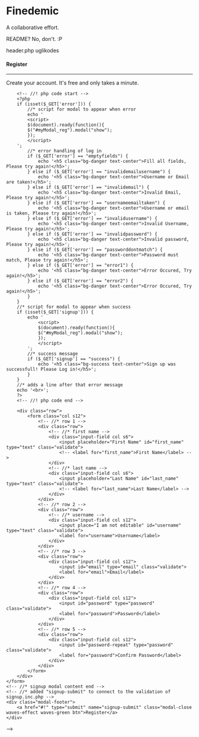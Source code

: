 # Finedemic
A collaborative effort.

README? No, don't. :P
















header.php uglikodes

<!-- //* signup modal
<!-- //* adds action and method to include stuff -->
<div id="modal-signup" class="modal">
    <div class="modal-content">
        <h4>Register</h4>
        <hr>
        Create your account. It's free and only takes a minute.
    </div>
    <!-- //* signup modal content start -->
    <form class="modal-content" action="includes/signup.inc.php" method="post">

        <!-- //! php code start -->
        <?php
        if (isset($_GET['error'])) {
            //* script for modal to appear when error
            echo '
            <script>
            $(document).ready(function(){
            $("#myModal_reg").modal("show");
            });
            </script>
        ';
            //* error handling of log in
            if ($_GET['error'] == "emptyfields") {
                echo '<h5 class="bg-danger text-center">Fill all fields, Please try again!</h5>';
            } else if ($_GET['error'] == "invalidemailusername") {
                echo '<h5 class="bg-danger text-center">Username or Email are taken!</h5>';
            } else if ($_GET['error'] == "invalidemail") {
                echo '<h5 class="bg-danger text-center">Invalid Email, Please try again!</h5>';
            } else if ($_GET['error'] == "usernameemailtaken") {
                echo '<h5 class="bg-danger text-center">Username or email is taken, Please try again!</h5>';
            } else if ($_GET['error'] == "invalidusername") {
                echo '<h5 class="bg-danger text-center">Invalid Username, Please try again!</h5>';
            } else if ($_GET['error'] == "invalidpassword") {
                echo '<h5 class="bg-danger text-center">Invalid password, Please try again!</h5>';
            } else if ($_GET['error'] == "passworddontmatch") {
                echo '<h5 class="bg-danger text-center">Password must match, Please try again!</h5>';
            } else if ($_GET['error'] == "error1") {
                echo '<h5 class="bg-danger text-center">Error Occured, Try again!</h5>';
            } else if ($_GET['error'] == "error2") {
                echo '<h5 class="bg-danger text-center">Error Occured, Try again!</h5>';
            }
        }
        //* script for modal to appear when success
        if (isset($_GET['signup'])) {
            echo '
                <script>
                $(document).ready(function(){
                $("#myModal_reg").modal("show");
                });
                </script>
            ';
            //* success message
            if ($_GET['signup'] == "success") {
                echo '<h5 class="bg-success text-center">Sign up was successfull! Please Log in!</h5>';
            }
        }
        //* adds a line after that error message
        echo '<br>';
        ?>
        <!-- //! php code end -->

        <div class="row">
            <form class="col s12">
                <!-- //* row 1 -->
                <div class="row">
                    <!-- //* first name -->
                    <div class="input-field col s6">
                        <input placeholder="First Name" id="first_name" type="text" class="validate">
                        <!-- <label for="first_name">First Name</label> -->
                    </div>
                    <!-- //* last name -->
                    <div class="input-field col s6">
                        <input placeholder="Last Name" id="last_name" type="text" class="validate">
                        <!-- <label for="last_name">Last Name</label> -->
                    </div>
                </div>
                <!-- //* row 2 -->
                <div class="row">
                    <!-- //* username -->
                    <div class="input-field col s12">
                        <input place="I am not editable" id="username" type="text" class="validate">
                        <label for="username">Username</label>
                    </div>
                </div>
                <!-- //* row 3 -->
                <div class="row">
                    <div class="input-field col s12">
                        <input id="email" type="email" class="validate">
                        <label for="email">Email</label>
                    </div>
                </div>
                <!-- //* row 4 -->
                <div class="row">
                    <div class="input-field col s12">
                        <input id="password" type="password" class="validate">
                        <label for="password">Password</label>
                    </div>
                </div>
                <!-- //* row 5 -->
                <div class="row">
                    <div class="input-field col s12">
                        <input id="password-repeat" type="password" class="validate">
                        <label for="password">Confirm Password</label>
                    </div>
                </div>
            </form>
        </div>
    </form>
    <!-- //* signup modal content end -->
    <!-- //* added "signup-submit" to connect to the validation of signup.inc.php -->
    <div class="modal-footer">
        <a href="#!" type="submit" name="signup-submit" class="modal-close waves-effect waves-green btn">Register</a>
    </div>
</div> -->
